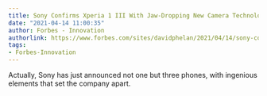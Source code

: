 ```yaml
---
title: Sony Confirms Xperia 1 III With Jaw-Dropping New Camera Technology
date: "2021-04-14 11:00:35"
author: Forbes - Innovation
authorlink: https://www.forbes.com/sites/davidphelan/2021/04/14/sony-confirms-xperia-1-iii-with-jaw-dropping-new-camera-technology/
tags:
- Forbes-Innovation
---
```

Actually, Sony has just announced not one but three phones, with ingenious elements that set the company apart.